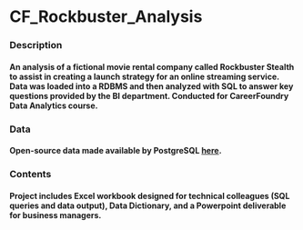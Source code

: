 # CF_Rockbuster_Analysis
### Description
#### An analysis of a fictional movie rental company called Rockbuster Stealth to assist in creating a launch strategy for an online streaming service. Data was loaded into a RDBMS and then analyzed with SQL to answer key questions provided by the BI department. Conducted for CareerFoundry Data Analytics course.
### Data
#### Open-source data made available by PostgreSQL [here](https://www.postgresqltutorial.com/wp-content/uploads/2019/05/dvdrental.zip).
### Contents
#### Project includes Excel workbook designed for technical colleagues (SQL queries and data output), Data Dictionary, and a Powerpoint deliverable for business managers.

